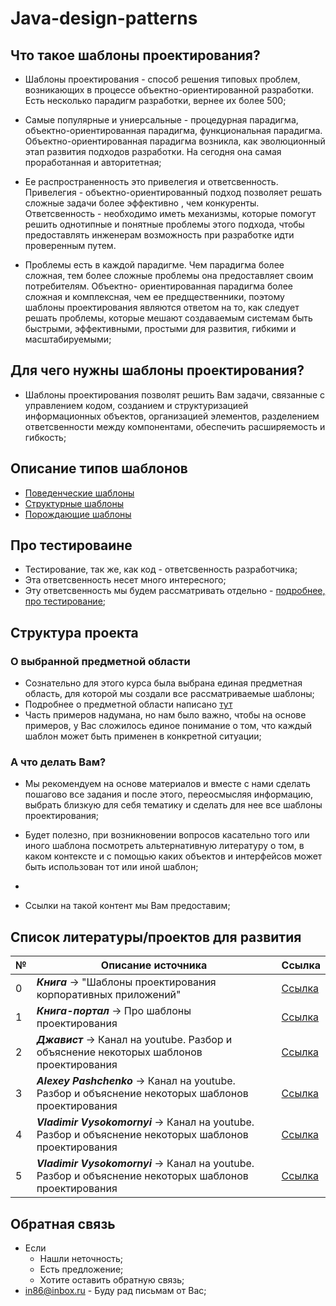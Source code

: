 # Java-design-patterns

## Что такое шаблоны проектирования?

* Шаблоны проектирования - способ решения типовых проблем, 
возникающих в процессе объектно-ориентированной разработки. 
Есть несколько парадигм разработки, вернее их более 500; 

* Самые популярные и униерсальные - процедурная парадигма, объектно-ориентированная парадигма,
функциональная парадигма. Объектно-ориентированная парадигма возникла, как
эволюционный этап развития подходов разработки. На сегодня она самая проработанная и авторитетная;

* Ее распространенность это привелегия и ответсвенность. 
Привелегия - объектно-ориентированный подход позволяет решать сложные задачи более эффективно
, чем конкуренты. 
Ответсвенность - необходимо иметь механизмы, которые помогут
решить однотипные и понятные проблемы этого подхода, чтобы предоставлять инженерам возможность 
при разработке идти проверенным путем. 

* Проблемы есть в каждой парадигме. Чем парадигма более сложная, тем более сложные 
проблемы она предоставляет своим потребителям. 
Объектно- ориентированная парадигма более сложная и комплексная, 
чем ее предщественники, поэтому шаблоны проектирования являются ответом на то, 
как следует решать проблемы, которые мешают создаваемым системам быть быстрыми, 
эффективными, простыми для развития, гибкими и масштабируемыми;

## Для чего нужны шаблоны проектирования?

* Шаблоны проектирования позволят решить Вам задачи, связанные с управлением
кодом, созданием и структуризацией информационных объектов, 
организацией элементов, разделением ответсвенности между компонентами, 
обеспечить расширяемость и гибкость;

## Описание типов шаблонов

* [Поведенческие шаблоны](src/main/java/org/nikitinia/patterns/behavior/README.md)
* [Структурные шаблоны](src/main/java/org/nikitinia/patterns/structure/README.md)
* [Порождающие шаблоны](src/main/java/org/nikitinia/patterns/creating/README.md)


## Про тестироваине
* Тестирование, так же, как код - ответсвенность разработчика; 
* Эта ответсвенность несет много интересного;
* Эту ответсвенность мы будем рассматривать отдельно -  [подробнее, про тестирование](src/test/java/org/nikitinia/README.md);

## Структура проекта

### О выбранной предметной области

* Сознательно для этого курса была выбрана единая предметная область,
  для которой мы создали все рассматриваемые шаблоны;
* Подробнее о предметной области написано [тут](/src/main/java/org/nikitinia/domain/README.md)
* Часть примеров надумана, но нам было важно, чтобы на основе примеров,
  у Вас сложилось единое понимание о том, что каждый шаблон может быть применен в конкретной ситуации;

### А что делать Вам?

* Мы рекомендуем на основе материалов и вместе с нами сделать пошагово все задания и после этого, 
переосмысляя информацию, выбрать близкую для себя тематику и сделать для нее все шаблоны проектирования; 

* Будет полезно, при возникновении вопросов касательно того или иного шаблона посмотреть альтернативную 
литературу о том, в каком контексте и с помощью каких объектов и интерфейсов может быть использован 
тот или иной шаблон;
* 
* Ссылки на такой контент мы Вам предоставим;

## Список литературы/проектов для развития

| № | Описание источника                                                                                     | Ссылка                                                                                                               |
|---|--------------------------------------------------------------------------------------------------------|----------------------------------------------------------------------------------------------------------------------|
| 0 | ***Книга*** -> "Шаблоны проектирования корпоративных приложений"                                       | [Ссылка](https://www.ozon.ru/product/shablony-korporativnyh-prilozheniy-fauler-martin-elektronnaya-kniga-935330339/) |
| 1 | ***Книга-портал*** -> Про шаблоны проектирования                                                       | [Ссылка](https://refactoring.guru)                                                                                   |
| 2 | ***Джавист*** -> Канал на youtube. Разбор и объяснение некоторых шаблонов проектирования               | [Ссылка](https://www.youtube.com/@javistt/videos)                                                                    |
| 3 | ***Alexey Pashchenko*** -> Канал на youtube. Разбор и объяснение некоторых шаблонов проектирования     | [Ссылка](https://www.youtube.com/@alexeypashchenko/videos)                                                           |
| 4 | ***Vladimir Vysokomornyi*** -> Канал на youtube. Разбор и объяснение некоторых шаблонов проектирования | [Ссылка](https://www.youtube.com/@programm4you)                                                                      |
| 5 | ***Vladimir Vysokomornyi*** -> Канал на youtube. Разбор и объяснение некоторых шаблонов проектирования | [Ссылка](https://www.youtube.com/@programm4you)                                                                      |

## Обратная связь

* Если 
  * Нашли неточность;
  * Есть предложение;
  * Хотите оставить обратную связь;
* in86@inbox.ru - Буду рад письмам от Вас;